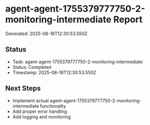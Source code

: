 # agent-agent-1755379777750-2-monitoring-intermediate Report

Generated: 2025-08-18T12:30:53.550Z

## Status
- Task: agent-agent-1755379777750-2-monitoring-intermediate
- Status: Completed
- Timestamp: 2025-08-18T12:30:53.550Z

## Next Steps
- Implement actual agent-agent-1755379777750-2-monitoring-intermediate functionality
- Add proper error handling
- Add logging and monitoring
